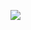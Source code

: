 <a href="https://github.com/Ferius057"><img src="https://ibb.co/3rcRgbm" style="max-width:100%;"></a>
